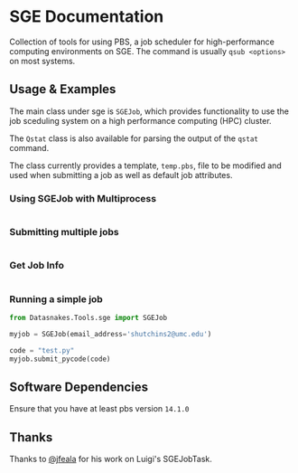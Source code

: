 # SGE Documentation
Collection of tools for using PBS, a job scheduler for high-performance
computing environments on SGE. The command is usually `qsub <options>` on most systems.

## Usage & Examples
The main class under sge is `SGEJob`, which provides functionality to use the
job sceduling system on a high performance computing (HPC) cluster.

The `Qstat` class is also available for parsing the output of the `qstat`
command.

The class currently provides a template, `temp.pbs`, file to be modified and used
when submitting a job as well as default job attributes.

### Using SGEJob with Multiprocess

```python

```

### Submitting multiple jobs

```python

```

### Get Job Info

```python

```

### Running a simple job
```python
from Datasnakes.Tools.sge import SGEJob

myjob = SGEJob(email_address='shutchins2@umc.edu')

code = "test.py"
myjob.submit_pycode(code)
```


## Software Dependencies
Ensure that you have at least pbs version `14.1.0`

## Thanks
Thanks to [@jfeala](https://github.com/jfeala) for his work on Luigi's SGEJobTask.

